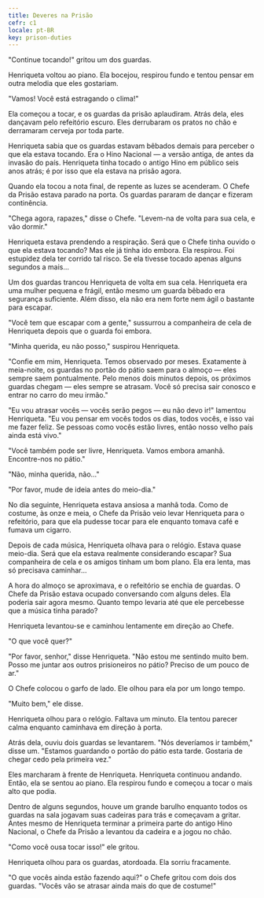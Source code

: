 ```yaml
---
title: Deveres na Prisão
cefr: c1
locale: pt-BR
key: prison-duties
---
```


"Continue tocando!" gritou um dos guardas.

Henriqueta voltou ao piano. Ela bocejou, respirou fundo e tentou pensar em outra melodia que eles gostariam.

"Vamos! Você está estragando o clima!"

Ela começou a tocar, e os guardas da prisão aplaudiram. Atrás dela, eles dançavam pelo refeitório escuro. Eles derrubaram os pratos no chão e derramaram cerveja por toda parte.

Henriqueta sabia que os guardas estavam bêbados demais para perceber o que ela estava tocando. Era o Hino Nacional — a versão antiga, de antes da invasão do país. Henriqueta tinha tocado o antigo Hino em público seis anos atrás; é por isso que ela estava na prisão agora.

Quando ela tocou a nota final, de repente as luzes se acenderam. O Chefe da Prisão estava parado na porta. Os guardas pararam de dançar e fizeram continência.

"Chega agora, rapazes," disse o Chefe. "Levem-na de volta para sua cela, e vão dormir."

Henriqueta estava prendendo a respiração. Será que o Chefe tinha ouvido o que ela estava tocando? Mas ele já tinha ido embora. Ela respirou. Foi estupidez dela ter corrido tal risco. Se ela tivesse tocado apenas alguns segundos a mais...

Um dos guardas trancou Henriqueta de volta em sua cela. Henriqueta era uma mulher pequena e frágil, então mesmo um guarda bêbado era segurança suficiente. Além disso, ela não era nem forte nem ágil o bastante para escapar.

"Você tem que escapar com a gente," sussurrou a companheira de cela de Henriqueta depois que o guarda foi embora.

"Minha querida, eu não posso," suspirou Henriqueta.

"Confie em mim, Henriqueta. Temos observado por meses. Exatamente à meia-noite, os guardas no portão do pátio saem para o almoço — eles sempre saem pontualmente. Pelo menos dois minutos depois, os próximos guardas chegam — eles sempre se atrasam. Você só precisa sair conosco e entrar no carro do meu irmão."

"Eu vou atrasar vocês — vocês serão pegos — eu não devo ir!" lamentou Henriqueta. "Eu vou pensar em vocês todos os dias, todos vocês, e isso vai me fazer feliz. Se pessoas como vocês estão livres, então nosso velho país ainda está vivo."

"Você também pode ser livre, Henriqueta. Vamos embora amanhã. Encontre-nos no pátio."

"Não, minha querida, não..."

"Por favor, mude de ideia antes do meio-dia."

No dia seguinte, Henriqueta estava ansiosa a manhã toda. Como de costume, às onze e meia, o Chefe da Prisão veio levar Henriqueta para o refeitório, para que ela pudesse tocar para ele enquanto tomava café e fumava um cigarro.

Depois de cada música, Henriqueta olhava para o relógio. Estava quase meio-dia. Será que ela estava realmente considerando escapar? Sua companheira de cela e os amigos tinham um bom plano. Ela era lenta, mas só precisava caminhar...

A hora do almoço se aproximava, e o refeitório se enchia de guardas. O Chefe da Prisão estava ocupado conversando com alguns deles. Ela poderia sair agora mesmo. Quanto tempo levaria até que ele percebesse que a música tinha parado?

Henriqueta levantou-se e caminhou lentamente em direção ao Chefe.

"O que você quer?"

"Por favor, senhor," disse Henriqueta. "Não estou me sentindo muito bem. Posso me juntar aos outros prisioneiros no pátio? Preciso de um pouco de ar."

O Chefe colocou o garfo de lado. Ele olhou para ela por um longo tempo.

"Muito bem," ele disse.

Henriqueta olhou para o relógio. Faltava um minuto. Ela tentou parecer calma enquanto caminhava em direção à porta.

Atrás dela, ouviu dois guardas se levantarem. "Nós deveríamos ir também," disse um. "Estamos guardando o portão do pátio esta tarde. Gostaria de chegar cedo pela primeira vez."

Eles marcharam à frente de Henriqueta. Henriqueta continuou andando. Então, ela se sentou ao piano. Ela respirou fundo e começou a tocar o mais alto que podia.

Dentro de alguns segundos, houve um grande barulho enquanto todos os guardas na sala jogavam suas cadeiras para trás e começavam a gritar. Antes mesmo de Henriqueta terminar a primeira parte do antigo Hino Nacional, o Chefe da Prisão a levantou da cadeira e a jogou no chão.

"Como você ousa tocar isso!" ele gritou.

Henriqueta olhou para os guardas, atordoada. Ela sorriu fracamente.

"O que vocês ainda estão fazendo aqui?" o Chefe gritou com dois dos guardas. "Vocês vão se atrasar ainda mais do que de costume!"
